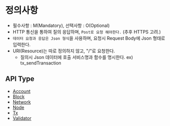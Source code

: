 # 정의사항

* 필수사항 : M(Mandatory), 선택사항 : O(Optional)
* HTTP 통신을 통하여 질의 응답하며, `Post로 요청 해야한다.` (추후 HTTPS 고려.)
* `데이터 요청과 응답은 Json 형식`을 사용하며, 요청시 Request Body에 Json 형태로 입력한다.
* URI(Resource)는 따로 정의하지 않고, "/"로 요청한다.
  * 질의시 Json 데이터에 호출 서비스명과 함수를 명시한다. ex) tx_sendTransaction
  

## API Type
- [Account](./rpc-account.md)
- [Block](./rpc-block.md)
- [Network](./rpc-network.md)
- [Node](./rpc-node.md)
- [Tx](./rpc-tx.md)
- [Validator](./rpc-validator.md)

